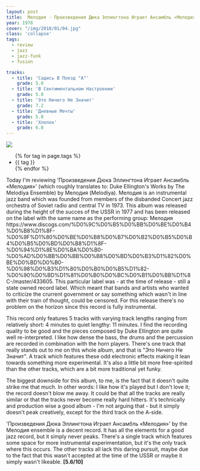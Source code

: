 ```yaml
---
layout: post
title:  Мелодия - Произведения Дюка Эллингтона Играет Ансамбль «Мелодия»
year: 1978
cover: "/img/2018/01/04.jpg"
class: 'collapse'
tags:
  - review
  - jazz
  - jazz-funk
  - fusion

tracks:
  - title: 'Садись В Поезд "А"'
    grade: 5.0
  - title: 'В Сентиментальном Настроении'
    grade: 5.0
  - title: 'Это Ничего Не Значит'
    grade: 7.2
  - title: 'Дневные Мечты'
    grade: 5.0
  - title: 'Хлопок'
    grade: 6.0
---
```


<img class='cover' src="{{ page.cover }}"/>

<p>
  <ul class="tags">
    {% for tag in page.tags %}
      <li>{{ tag }}</li>
    {% endfor %}
  </ul>
</p>

<p>
  Today I'm reviewing 'Произведения Дюка Эллингтона Играет Ансамбль «Мелодия»'
  (which roughly translates to: Duke Ellington's Works by The Melodiya Ensemble) by Мелодия
  (Melodiya). Мелодия is an instrumental jazz band which was founded from
  members of the disbanded Concert jazz orchestra of Soviet radio and central
  TV in 1973. This album was released during the height of the succes of the
  USSR in 1977 and has been released on the label with the same name as the performing group: Мелодия
  <sr>https://www.discogs.com/%D0%9C%D0%B5%D0%BB%D0%BE%D0%B4%D0%B8%D1%8F-%D0%9F%D1%80%D0%BE%D0%B8%D0%B7%D0%B2%D0%B5%D0%B4%D0%B5%D0%BD%D0%B8%D1%8F-%D0%94%D1%8E%D0%BA%D0%B0-%D0%AD%D0%BB%D0%BB%D0%B8%D0%BD%D0%B3%D1%82%D0%BE%D0%BD%D0%B0-%D0%98%D0%B3%D1%80%D0%B0%D0%B5%D1%82-%D0%90%D0%BD%D1%81%D0%B0%D0%BC%D0%B1%D0%BB%D1%8C-/master/433605</sr>.
  This particular label was - at the time of release - still a state owned
  record label. Which meant that bands and artists who wanted to criticize the
  crurrent government or say something which wasn't in line with their train
  of thought, could be censored. For this release there's no problem on the
  horizon since this record is fully instrumental.
</p>

<p>
  This record only features 5 tracks with varying track lengths ranging from
  relatively short: 4 minutes to quiet lengthy: 11 minutes. I find the recording
  quality to be good and the pieces composed by Duke Ellington are quite
  well re-interpreted. I like how dense the bass, the drums and the percussion are recorded
  in combination with the horn players. There's one track that really stands
  out to me on this whole album, and that is
  "Это Ничего Не Значит". A track which features these odd electronic
  effects making it lean towards something more experimental. It's also a little bit
  more free-spirited than the other tracks, which are a bit more traditional yet
  funky.
</p>

<p>
  The biggest downside for this album, to me, is the fact that it doesn't quite strike
  me that much. In other words: I like how it's played but I don't love it; the record doesn't
  blow me away. It could be that all the tracks are really similar or that
  the tracks never become really hard hitters. It's technically and production
  wise a good album - I'm not arguing that
  - but it simply doesn't peak creatively, except for the third track on the A-side.
</p>

<p>
  'Произведения Дюка Эллингтона Играет Ансамбль «Мелодия»' by the Мелодия ensemble
   is a decent record. It has all the elements for a good jazz record, but it
   simply never peaks. There's a single track which features some space for
   more instrumental experimentation, but it's the only track where this
   occurs. The other tracks all lack this daring pursuit, maybe due to the
   fact that this wasn't accepted at the time of the USSR or maybe it simply
   wasn't likeable. <strong>[5.6/10]</strong>
</p>
